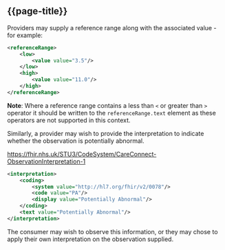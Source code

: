 ## {{page-title}}

Providers may supply a reference range along with the associated value - for example:

```xml
<referenceRange>
    <low>
        <value value="3.5"/>
    </low>
    <high>
        <value value="11.0"/>
    </high>
</referenceRange>
```
<div class="nhsd-a-box nhsd-a-box--bg-light-blue nhsd-!t-margin-bottom-6 nhsd-t-body">
    <b>Note</b>: Where a reference range contains a less than <code>&lt;</code> or greater than <code>&gt;</code> operator it should be written to the <code>referenceRange.text</code> element as these operators are not supported in this context.
</div>

Similarly, a provider may wish to provide the interpretation to indicate whether the observation is potentially abnormal.

https://fhir.nhs.uk/STU3/CodeSystem/CareConnect-ObservationInterpretation-1


```xml
<interpretation>
    <coding>
        <system value="http://hl7.org/fhir/v2/0078"/>
        <code value="PA"/>
        <display value="Potentially Abnormal"/>
    </coding>
    <text value="Potentially Abnormal"/>
</interpretation>
```

The consumer may wish to observe this information, or they may chose to apply their own interpretation on the observation supplied.